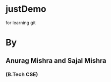 # justDemo

for learning git
<br>

<h1>
  By
  <h2>
    Anurag Mishra and Sajal Mishra
    <h3>
    (B.Tech CSE)
    </h3>
  </h2>
</h1>

